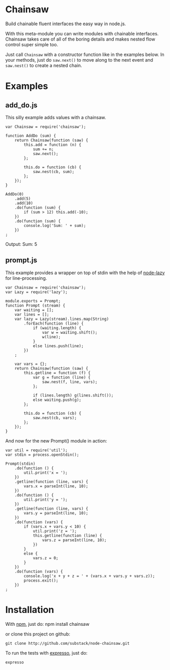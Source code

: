 Chainsaw
========

Build chainable fluent interfaces the easy way in node.js.

With this meta-module you can write modules with chainable interfaces.
Chainsaw takes care of all of the boring details and makes nested flow control
super simple too.

Just call `Chainsaw` with a constructor function like in the examples below.
In your methods, just do `saw.next()` to move along to the next event and
`saw.nest()` to create a nested chain.

Examples
========

add_do.js
---------

This silly example adds values with a chainsaw.

    var Chainsaw = require('chainsaw');
    
    function AddDo (sum) {
        return Chainsaw(function (saw) {
            this.add = function (n) {
                sum += n;
                saw.next();
            };
             
            this.do = function (cb) {
                saw.nest(cb, sum);
            };
        });
    }
    
    AddDo(0)
        .add(5)
        .add(10)
        .do(function (sum) {
            if (sum > 12) this.add(-10);
        })
        .do(function (sum) {
            console.log('Sum: ' + sum);
        })
    ;

Output:
    Sum: 5

prompt.js
---------

This example provides a wrapper on top of stdin with the help of
[node-lazy](https://github.com/pkrumins/node-lazy) for line-processing.

    var Chainsaw = require('chainsaw');
    var Lazy = require('lazy');
    
    module.exports = Prompt;
    function Prompt (stream) {
        var waiting = [];
        var lines = [];
        var lazy = Lazy(stream).lines.map(String)
            .forEach(function (line) {
                if (waiting.length) {
                    var w = waiting.shift();
                    w(line);
                }
                else lines.push(line);
            })
        ;
        
        var vars = {};
        return Chainsaw(function (saw) {
            this.getline = function (f) {
                var g = function (line) {
                    saw.nest(f, line, vars);
                };
                
                if (lines.length) g(lines.shift());
                else waiting.push(g);
            };
            
            this.do = function (cb) {
                saw.nest(cb, vars);
            };
        });
    }

And now for the new Prompt() module in action:

    var util = require('util');
    var stdin = process.openStdin();
     
    Prompt(stdin)
        .do(function () {
            util.print('x = ');
        })
        .getline(function (line, vars) {
            vars.x = parseInt(line, 10);
        })
        .do(function () {
            util.print('y = ');
        })
        .getline(function (line, vars) {
            vars.y = parseInt(line, 10);
        })
        .do(function (vars) {
            if (vars.x + vars.y < 10) {
                util.print('z = ');
                this.getline(function (line) {
                    vars.z = parseInt(line, 10);
                })
            }
            else {
                vars.z = 0;
            }
        })
        .do(function (vars) {
            console.log('x + y + z = ' + (vars.x + vars.y + vars.z));
            process.exit();
        })
    ;

Installation
============

With [npm](http://github.com/isaacs/npm), just do:
    npm install chainsaw

or clone this project on github:

    git clone http://github.com/substack/node-chainsaw.git

To run the tests with [expresso](http://github.com/visionmedia/expresso),
just do:

    expresso

